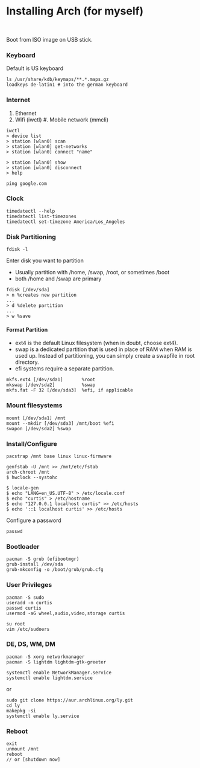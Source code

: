 
# Installing Arch (for myself)

<br>

Boot from ISO image on USB stick.

### Keyboard
Default is US keyboard
```
ls /usr/share/kdb/keymaps/**.*.maps.gz
loadkeys de-latin1 # into the german keyboard
```

### Internet
1. Ethernet
2. Wifi (iwctl)
#. Mobile network (mmcli)
```
iwctl
> device list
> station [wlan0] scan
> station [wlan0] get-networks
> station [wlan0] connect "name"

> station [wlan0] show
> station [wlan0] disconnect
> help
```
```
ping google.com
```

### Clock
```
timedatectl --help
timedatectl list-timezones
timedatectl set-timezone America/Los_Angeles
```

### Disk Partitioning

```
fdisk -l
```
Enter disk you want to partition
- Usually partition with /home, /swap, /root, or sometimes /boot
- both /home and /swap are primary
```
fdisk [/dev/sda]
> n %creates new partition
...
> d %delete partition
...
> w %save
```

#### Format Partition
- ext4 is the default Linux filesystem (when in doubt, choose ext4).
- swap is a dedicated partition that is used in place of RAM when RAM is used up. Instead of partitioning, you can simply create a swapfile in root directory.
- efi systems require a separate partition.

```
mkfs.ext4 [/dev/sda1] 		%root
mkswap [/dev/sda2] 			%swap
mkfs.fat -F 32 [/dev/sda3] 	%efi, if applicable
```

### Mount filesystems
```
mount [/dev/sda1] /mnt
mount --mkdir [/dev/sda3] /mnt/boot %efi
swapon [/dev/sda2] %swap
```

### Install/Configure
```
pacstrap /mnt base linux linux-firmware
```
```
genfstab -U /mnt >> /mnt/etc/fstab
arch-chroot /mnt
$ hwclock --systohc
```
```
$ locale-gen
$ echo "LANG=en_US.UTF-8" > /etc/locale.conf
$ echo "curtis" > /etc/hostname
$ echo "127.0.0.1 localhost curtis" >> /etc/hosts
$ echo '::1 localhost curtis' >> /etc/hosts
```

Configure a password
```
passwd
```

### Bootloader
```
pacman -S grub (efibootmgr)
grub-install /dev/sda
grub-mkconfig -o /boot/grub/grub.cfg
```

### User Privileges
```
pacman -S sudo
useradd -m curtis
passwd curtis
usermod -aG wheel,audio,video,storage curtis

```
```
su root
vim /etc/sudoers
```

### DE, DS, WM, DM
```
pacman -S xorg networkmanager
pacman -S lightdm lightdm-gtk-greeter

```
```
systemctl enable NetworkManager.service
systemctl enable lightdm.service
```

or
```
sudo git clone https://aur.archlinux.org/ly.git
cd ly
makepkg -si
systemctl enable ly.service
```

### Reboot
```
exit
unmount /mnt
reboot
// or [shutdown now]
```

